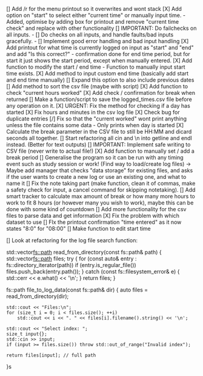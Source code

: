 [] Add /r for the menu printout so it overwrites and wont stack
[X] Add option on "start" to select either "current time" or manually input time.
    - Added, optimise by adding box for printout and remove "current time check" and replace with other functionality
[] IMPORTANT: Do failchecks on all inputs.
    - [] Do checks on all inputs, and handle faults/bad inputs gracefully. 
    - [] Implement good error handling and bad input handling
[X] Add printout for what time is currently logged on input as "start" and "end" and add "Is this correct?" 
    - confirmation done for end time period, but for start it just shows the start period, except when manually entered.
[X] Add function to modify the start / end time
    - Function to manually input start time exists.
[X] Add method to input custom end time (basically add start and end time manually)
    [] Expand this option to also include previous dates
[] Add method to sort the csv file (maybe with script)
[X] Add function to check "current hours worked"
[X] Add check / confirmation for break when returned
[] Make a function/script to save the logged_times.csv file before any operation on it.
[X] URGENT: Fix the method for checking if a day has started
[X] Fix hours and minutes in the csv log file
[X] Check bug for duplicate entries
[/] Fix so that the "current worked" wont print anything unless the file contains some data
    - Only prints when day is started
[X] Calculate the break parameter in the CSV file to still be HH:MM and dicard seconds all together.
[] Start refactoring all cin and \n into getline and endl instead. (Better for text outputs)
[] IMPORTANT: Implement safe writing to CSV file (never write to actual file!)
[X] Add function to manually set / add a break period
[] Generalise the program so it can be run with any timing event such as study session or work! (Find way to load/create log files) -> Maybe add manager that checks "data storage" for existing files, and asks if the user wants to create a new log or use an existing one, and what to name it
[] Fix the note taking part (make function, clean it of commas, make a safety check for input, a cancel command for skipping notetaking).
 [] Add smart tracker to calculate max amount of break or how many more hours to work to fit 8 hours (or however many you wish to work), maybe this can be done with some kind of countdown
[] Add more functionality for the csv files to parse data and get information
[X] Fix the problem with which dataset to use
[] FIx the printout confirmation "time entered" as it now states "8:0" for "08:00"
[] Make function to edit start time


[] Look at refactoring for the log file search function:

std::vector<fs::path> read_from_directory(const fs::path& path) {
    std::vector<fs::path> files;
    try {
        for (const auto& entry : fs::directory_iterator(path))
            if (entry.is_regular_file()) files.push_back(entry.path());
    } catch (const fs::filesystem_error& e) {
        std::cerr << e.what() << '\n';
    }
    return files;
}

fs::path file_to_log_data(const fs::path& dir) {
    auto files = read_from_directory(dir);

    std::cout << "Files:\n";
    for (size_t i = 0; i < files.size(); ++i)
        std::cout << i << ". " << files[i].filename().string() << '\n';

    std::cout << "Select index: ";
    size_t input{};
    std::cin >> input;
    if (input >= files.size()) throw std::out_of_range("Invalid index");

    return files[input]; // full path
}s
